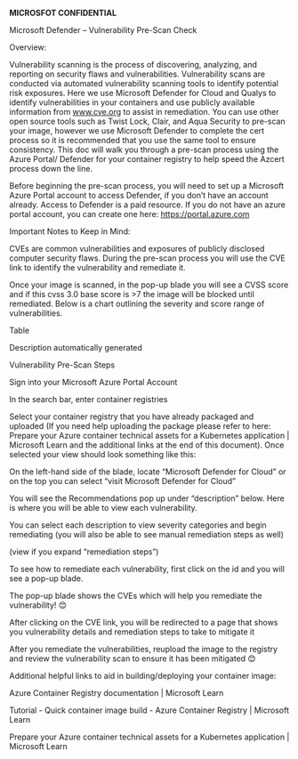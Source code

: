 **MICROSFOT CONFIDENTIAL** 

Microsoft Defender – Vulnerability Pre-Scan Check  

Overview:  

Vulnerability scanning is the process of discovering, analyzing, and reporting on security flaws and vulnerabilities. Vulnerability scans are conducted via automated vulnerability scanning tools to identify potential risk exposures. Here we use Microsoft Defender for Cloud and Qualys to identify vulnerabilities in your containers and use publicly available information from www.cve.org to assist in remediation. You can use other open source tools such as Twist Lock, Clair, and Aqua Security to pre-scan your image, however we use Microsoft Defender to complete the cert process so it is recommended that you use the same tool to ensure consistency. This doc will walk you through a pre-scan process using the Azure Portal/ Defender for your container registry to help speed the Azcert process down the line.  

Before beginning the pre-scan process, you will need to set up a Microsoft Azure Portal account to access Defender, if you don’t have an account already. Access to Defender is a paid resource. If you do not have an azure portal account, you can create one here: https://portal.azure.com  

 

Important Notes to Keep in Mind: 

CVEs are common vulnerabilities and exposures of publicly disclosed computer security flaws. During the pre-scan process you will use the CVE link to identify the vulnerability and remediate it.  

Once your image is scanned, in the pop-up blade you will see a CVSS score and if this cvss 3.0 base score is >7 the image will be blocked until remediated. Below is a chart outlining the severity and score range of vulnerabilities.  

Table

Description automatically generated 
 

 

 

 

 

 

 

Vulnerability Pre-Scan Steps 

 

Sign into your Microsoft Azure Portal Account  

 

 

In the search bar, enter container registries  

 

Select your container registry that you have already packaged and uploaded (If you need help uploading the package please refer to here:  Prepare your Azure container technical assets for a Kubernetes application | Microsoft Learn and the additional links at the end of this document). Once selected your view should look something like this: 

 

 

 

 

 

 

 

 

 

 

 

 

 

 

On the left-hand side of the blade, locate “Microsoft Defender for Cloud” or on the top you can select “visit Microsoft Defender for Cloud”  

 

 

You will see the Recommendations pop up under “description” below. Here is where you will be able to view each vulnerability.  

 

 

 

 

 

 

 

You can select each description to view severity categories and begin remediating (you will also be able to see manual remediation steps as well) 

 

 

(view if you expand “remediation steps”) 

 

 

 

 

 

 

 

 

 

 

 

 To see how to remediate each vulnerability, first click on the id and you will see a pop-up blade.   

 

 

The pop-up blade shows the CVEs which will help you remediate the vulnerability! 😊 

 

 

 

After clicking on the CVE link, you will be redirected to a page that shows you vulnerability details and remediation steps to take to mitigate it  

 

 

After you remediate the vulnerabilities, reupload the image to the registry and review the vulnerability scan to ensure it has been mitigated 😊 

 

 

Additional helpful links to aid in building/deploying your container image:  

Azure Container Registry documentation | Microsoft Learn 

Tutorial - Quick container image build - Azure Container Registry | Microsoft Learn 

Prepare your Azure container technical assets for a Kubernetes application | Microsoft Learn 

 
